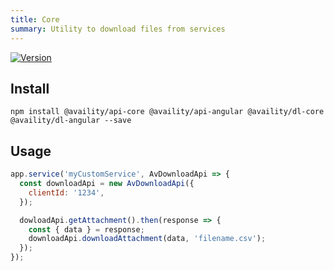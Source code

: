 ```yaml
---
title: Core
summary: Utility to download files from services
---
```


[![Version](https://img.shields.io/npm/v/@availity/dl-core.svg?style=for-the-badge)](https://www.npmjs.com/package/@availity/dl-core)

## Install

    npm install @availity/api-core @availity/api-angular @availity/dl-core @availity/dl-angular --save

## Usage

```js
app.service('myCustomService', AvDownloadApi => {
  const downloadApi = new AvDownloadApi({
    clientId: '1234',
  });

  dowloadApi.getAttachment().then(response => {
    const { data } = response;
    downloadApi.downloadAttachment(data, 'filename.csv');
  });
});
```

